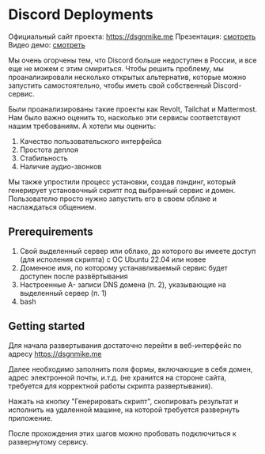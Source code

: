 # Discord Deployments

Официальный сайт проекта: https://dsgnmike.me
Презентация: [смотреть](https://docs.google.com/presentation/d/1GOjZSdmsZaRqC8NrDl4A0rsGA4zhfD73a4WahSdHxOw/edit#slide=id.g25703cb3a7b_0_39)
Видео демо: [смотреть](https://drive.google.com/file/d/16QXf0CJvUF3_NPcLMxDkV7yRgu7l_qeg/view?usp=sharing)

Мы очень огорчены тем, что Discord больше недоступен в России, и все еще не можем с этим смириться. 
Чтобы решить проблему, мы проанализировали несколько открытых альтернатив, которые можно запустить 
самостоятельно, чтобы иметь свой собственный Discord-сервис. 

Были проанализированы такие проекты как Revolt, Tailchat и Mattermost. 
Нам было важно оценить то, насколько эти сервисы соответствуют нашим требованиям.
А хотели мы оценить:

1. Качество пользовательского интерфейса
2. Простота деплоя
3. Стабильность
4. Наличие аудио-звонков

Мы также упростили процесс установки, создав лэндинг, который генерирует установочный скрипт под выбранный сервис и домен. 
Пользователю просто нужно запустить его в своем облаке и наслаждаться общением. 

## Prerequirements

1. Свой выделенный сервер или облако, до которого вы имеете доступ (для исполения скрипта) с ОС Ubuntu 22.04 или новее
2. Доменное имя, по которому устанавливаемый сервис будет доступен после развёртывания
3. Настроенные A- записи DNS домена (п. 2), указывающие на выделенный сервер (п. 1)
4. bash

## Getting started

Для начала развертывания достаточно перейти в веб-интерфейс по адресу https://dsgnmike.me

Далее необходимо заполнить поля формы, включающие в себя домен, адрес электронной почты, и.т.д. (не хранится на стороне сайта, требуется для корректной работы скрипта развертывания).

Нажать на кнопку "Генерировать скрипт", скопировать результат и исполнить на удаленной машине, на которой требуется развернуть приложение.

После прохождения этих шагов можно пробовать подключиться к развернутому сервису.
